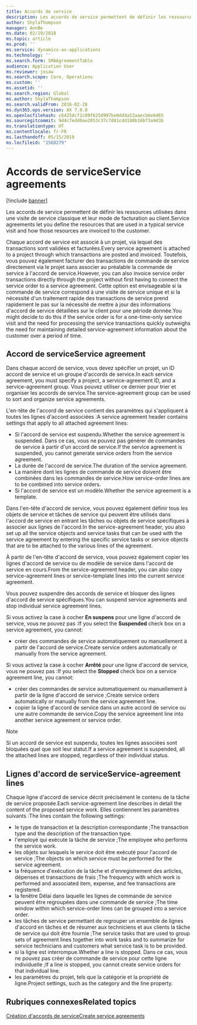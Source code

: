 ```yaml
---
title: Accords de service
description: Les accords de service permettent de définir les ressources utilisées dans une visite de service classique et leur mode de facturation au client.
author: ShylaThompson
manager: AnnBe
ms.date: 02/19/2018
ms.topic: article
ms.prod: ''
ms.service: dynamics-ax-applications
ms.technology: ''
ms.search.form: SMAAgreementTable
audience: Application User
ms.reviewer: josaw
ms.search.scope: Core, Operations
ms.custom: ''
ms.assetid: ''
ms.search.region: Global
ms.author: ShylaThompson
ms.search.validFrom: 2016-02-28
ms.dyn365.ops.version: AX 7.0.0
ms.openlocfilehash: c6425dcf1c89f625d997be0dd4a52aaecb6e6d65
ms.sourcegitcommit: 9d4c7edd0ae2053c37c7d81cdd180b16bf3a9d3b
ms.translationtype: HT
ms.contentlocale: fr-FR
ms.lasthandoff: 05/15/2019
ms.locfileid: "1568279"
---
```

# <a name="service-agreements"></a><span data-ttu-id="21c19-103">Accords de service</span><span class="sxs-lookup"><span data-stu-id="21c19-103">Service agreements</span></span>

[!include [banner](../includes/banner.md)]

<span data-ttu-id="21c19-104">Les accords de service permettent de définir les ressources utilisées dans une visite de service classique et leur mode de facturation au client.</span><span class="sxs-lookup"><span data-stu-id="21c19-104">Service agreements let you define the resources that are used in a typical service visit and how those resources are invoiced to the customer.</span></span>

<span data-ttu-id="21c19-105">Chaque accord de service est associé à un projet, via lequel des transactions sont validées et facturées.</span><span class="sxs-lookup"><span data-stu-id="21c19-105">Every service agreement is attached to a project through which transactions are posted and invoiced.</span></span> <span data-ttu-id="21c19-106">Toutefois, vous pouvez également facturer des transactions de commande de service directement via le projet sans associer au préalable la commande de service à l'accord de service.</span><span class="sxs-lookup"><span data-stu-id="21c19-106">However, you can also invoice service order transactions directly through the project without first having to connect the service order to a service agreement.</span></span> <span data-ttu-id="21c19-107">Cette option est envisageable si la commande de service correspond à une visite de service unique et si la nécessité d'un traitement rapide des transactions de service prend rapidement le pas sur la nécessité de mettre à jour des informations d'accord de service détaillées sur le client pour une période donnée.</span><span class="sxs-lookup"><span data-stu-id="21c19-107">You might decide to do this if the service order is for a one-time-only service visit and the need for processing the service transactions quickly outweighs the need for maintaining detailed service-agreement information about the customer over a period of time.</span></span>

## <a name="service-agreement"></a><span data-ttu-id="21c19-108">Accord de service</span><span class="sxs-lookup"><span data-stu-id="21c19-108">Service agreement</span></span>

<span data-ttu-id="21c19-109">Dans chaque accord de service, vous devez spécifier un projet, un ID accord de service et un groupe d'accords de service.</span><span class="sxs-lookup"><span data-stu-id="21c19-109">In each service agreement, you must specify a project, a service-agreement ID, and a service-agreement group.</span></span> <span data-ttu-id="21c19-110">Vous pouvez utiliser ce dernier pour trier et organiser les accords de service.</span><span class="sxs-lookup"><span data-stu-id="21c19-110">The service-agreement group can be used to sort and organize service agreements.</span></span>

<span data-ttu-id="21c19-111">L'en-tête de l'accord de service contient des paramètres qui s'appliquent à toutes les lignes d'accord associées :</span><span class="sxs-lookup"><span data-stu-id="21c19-111">A service agreement header contains settings that apply to all attached agreement lines:</span></span>

-  <span data-ttu-id="21c19-112">Si l'accord de service est suspendu.</span><span class="sxs-lookup"><span data-stu-id="21c19-112">Whether the service agreement is suspended.</span></span> <span data-ttu-id="21c19-113">Dans ce cas, vous ne pouvez pas générer de commandes de service à partir d'un accord de service.</span><span class="sxs-lookup"><span data-stu-id="21c19-113">If the service agreement is suspended, you cannot generate service orders from the service agreement.</span></span>
-  <span data-ttu-id="21c19-114">La durée de l'accord de service.</span><span class="sxs-lookup"><span data-stu-id="21c19-114">The duration of the service agreement.</span></span>
-  <span data-ttu-id="21c19-115">La manière dont les lignes de commande de service doivent être combinées dans les commandes de service.</span><span class="sxs-lookup"><span data-stu-id="21c19-115">How service-order lines are to be combined into service orders.</span></span>
-  <span data-ttu-id="21c19-116">Si l'accord de service est un modèle.</span><span class="sxs-lookup"><span data-stu-id="21c19-116">Whether the service agreement is a template.</span></span>

<span data-ttu-id="21c19-117">Dans l'en-tête d'accord de service, vous pouvez également définir tous les objets de service et tâches de service qui peuvent être utilisés dans l'accord de service en entrant les tâches ou objets de service spécifiques à associer aux lignes de l'accord.</span><span class="sxs-lookup"><span data-stu-id="21c19-117">In the service-agreement header, you also set up all the service objects and service tasks that can be used with the service agreement by entering the specific service tasks or service objects that are to be attached to the various lines of the agreement.</span></span>

<span data-ttu-id="21c19-118">À partir de l'en-tête d'accord de service, vous pouvez également copier les lignes d'accord de service ou de modèle de service dans l'accord de service en cours.</span><span class="sxs-lookup"><span data-stu-id="21c19-118">From the service-agreement header, you can also copy service-agreement lines or service-template lines into the current service agreement.</span></span>

<span data-ttu-id="21c19-119">Vous pouvez suspendre des accords de service et bloquer des lignes d'accord de service spécifiques.</span><span class="sxs-lookup"><span data-stu-id="21c19-119">You can suspend service agreements and stop individual service agreement lines.</span></span>

<span data-ttu-id="21c19-120">Si vous activez la case à cocher **En suspens** pour une ligne d'accord de service, vous ne pouvez pas :</span><span class="sxs-lookup"><span data-stu-id="21c19-120">If you select the **Suspended** check box on a service agreement, you cannot:</span></span>

-    <span data-ttu-id="21c19-121">créer des commandes de service automatiquement ou manuellement à partir de l'accord de service.</span><span class="sxs-lookup"><span data-stu-id="21c19-121">Create service orders automatically or manually from the service agreement.</span></span>

<span data-ttu-id="21c19-122">Si vous activez la case à cocher **Arrêté** pour une ligne d'accord de service, vous ne pouvez pas :</span><span class="sxs-lookup"><span data-stu-id="21c19-122">If you select the **Stopped** check box on a service agreement line, you cannot:</span></span>

-    <span data-ttu-id="21c19-123">créer des commandes de service automatiquement ou manuellement à partir de la ligne d'accord de service ;</span><span class="sxs-lookup"><span data-stu-id="21c19-123">Create service orders automatically or manually from the service agreement line.</span></span>
-    <span data-ttu-id="21c19-124">copier la ligne d'accord de service dans un autre accord de service ou une autre commande de service.</span><span class="sxs-lookup"><span data-stu-id="21c19-124">Copy the service agreement line into another service agreement or service order.</span></span>


> [!NOTE]
> <span data-ttu-id="21c19-125">Si un accord de service est suspendu, toutes les lignes associées sont bloquées quel que soit leur statut.</span><span class="sxs-lookup"><span data-stu-id="21c19-125">If a service agreement is suspended, all the attached lines are stopped, regardless of their individual status.</span></span>

## <a name="service-agreement-lines"></a><span data-ttu-id="21c19-126">Lignes d'accord de service</span><span class="sxs-lookup"><span data-stu-id="21c19-126">Service-agreement lines</span></span>

<span data-ttu-id="21c19-127">Chaque ligne d'accord de service décrit précisément le contenu de la tâche de service proposée.</span><span class="sxs-lookup"><span data-stu-id="21c19-127">Each service-agreement line describes in detail the content of the proposed service work.</span></span> <span data-ttu-id="21c19-128">Elles contiennent les paramètres suivants :</span><span class="sxs-lookup"><span data-stu-id="21c19-128">The lines contain the following settings:</span></span>

-  <span data-ttu-id="21c19-129">le type de transaction et la description correspondante ;</span><span class="sxs-lookup"><span data-stu-id="21c19-129">The transaction type and the description of the transaction type.</span></span>
-  <span data-ttu-id="21c19-130">l'employé qui exécute la tâche de service ;</span><span class="sxs-lookup"><span data-stu-id="21c19-130">The employee who performs the service work.</span></span>
-  <span data-ttu-id="21c19-131">les objets sur lesquels le service doit être exécuté pour l'accord de service ;</span><span class="sxs-lookup"><span data-stu-id="21c19-131">The objects on which service must be performed for the service agreement.</span></span>
-  <span data-ttu-id="21c19-132">la fréquence d'exécution de la tâche et d'enregistrement des articles, dépenses et transactions de frais ;</span><span class="sxs-lookup"><span data-stu-id="21c19-132">The frequency with which work is performed and associated item, expense, and fee transactions are registered.</span></span>
-  <span data-ttu-id="21c19-133">la fenêtre Délai dans laquelle les lignes de commande de service peuvent être regroupées dans une commande de service ;</span><span class="sxs-lookup"><span data-stu-id="21c19-133">The time window within which service-order lines can be grouped into a service order.</span></span>
-  <span data-ttu-id="21c19-134">les tâches de service permettant de regrouper un ensemble de lignes d'accord en tâches et de résumer aux techniciens et aux clients la tâche de service qui doit être fournie ;</span><span class="sxs-lookup"><span data-stu-id="21c19-134">The service tasks that are used to group sets of agreement lines together into work tasks and to summarize for service technicians and customers what service task is to be provided.</span></span>
-  <span data-ttu-id="21c19-135">si la ligne est interrompue.</span><span class="sxs-lookup"><span data-stu-id="21c19-135">Whether a line is stopped.</span></span> <span data-ttu-id="21c19-136">Dans ce cas, vous ne pouvez pas créer de commande de service pour cette ligne individuelle ;</span><span class="sxs-lookup"><span data-stu-id="21c19-136">If a line is stopped, you cannot create service orders for that individual line.</span></span>
-  <span data-ttu-id="21c19-137">les paramètres du projet, tels que la catégorie et la propriété de ligne.</span><span class="sxs-lookup"><span data-stu-id="21c19-137">Project settings, such as the category and the line property.</span></span>

## <a name="related-topics"></a><span data-ttu-id="21c19-138">Rubriques connexes</span><span class="sxs-lookup"><span data-stu-id="21c19-138">Related topics</span></span>

[<span data-ttu-id="21c19-139">Création d'accords de service</span><span class="sxs-lookup"><span data-stu-id="21c19-139">Create service agreements</span></span>](create-service-agreements.md)
